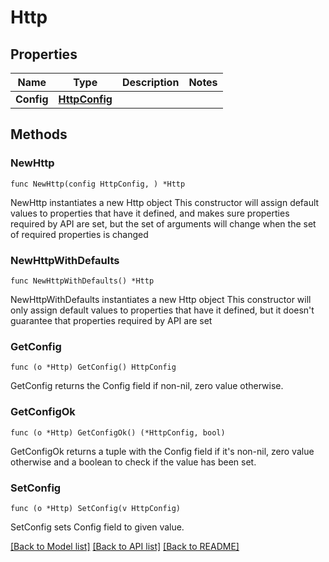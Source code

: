 # Http

## Properties

Name | Type | Description | Notes
------------ | ------------- | ------------- | -------------
**Config** | [**HttpConfig**](HttpConfig.md) |  | 

## Methods

### NewHttp

`func NewHttp(config HttpConfig, ) *Http`

NewHttp instantiates a new Http object
This constructor will assign default values to properties that have it defined,
and makes sure properties required by API are set, but the set of arguments
will change when the set of required properties is changed

### NewHttpWithDefaults

`func NewHttpWithDefaults() *Http`

NewHttpWithDefaults instantiates a new Http object
This constructor will only assign default values to properties that have it defined,
but it doesn't guarantee that properties required by API are set

### GetConfig

`func (o *Http) GetConfig() HttpConfig`

GetConfig returns the Config field if non-nil, zero value otherwise.

### GetConfigOk

`func (o *Http) GetConfigOk() (*HttpConfig, bool)`

GetConfigOk returns a tuple with the Config field if it's non-nil, zero value otherwise
and a boolean to check if the value has been set.

### SetConfig

`func (o *Http) SetConfig(v HttpConfig)`

SetConfig sets Config field to given value.



[[Back to Model list]](../README.md#documentation-for-models) [[Back to API list]](../README.md#documentation-for-api-endpoints) [[Back to README]](../README.md)



